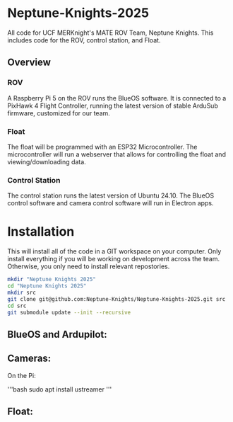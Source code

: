 # Neptune-Knights-2025
All code for UCF MERKnight's MATE ROV Team, Neptune Knights.
This includes code for the ROV, control station, and Float.

## Overview
### ROV
A Raspberry Pi 5 on the ROV runs the BlueOS software. It is connected to a PixHawk 4 Flight Controller, running the latest version of stable ArduSub firmware, customized for our team.

### Float
The float will be programmed with an ESP32 Microcontroller. The microcontroller will run a webserver that allows for controlling the float and viewing/downloading data.

### Control Station
The control station runs the latest version of Ubuntu 24.10. The BlueOS control software and camera control software will run in Electron apps.


# Installation
This will install all of the code in a GIT workspace on your computer. Only install everything if you will be working on development across the team. Otherwise, you only need to install relevant repostories.

```bash
mkdir "Neptune Knights 2025"
cd "Neptune Knights 2025"
mkdir src
git clone git@github.com:Neptune-Knights/Neptune-Knights-2025.git src
cd src
git submodule update --init --recursive
```

## BlueOS and Ardupilot:
## Cameras:
On the Pi:

'''bash
sudo apt install ustreamer
'''


## Float:


